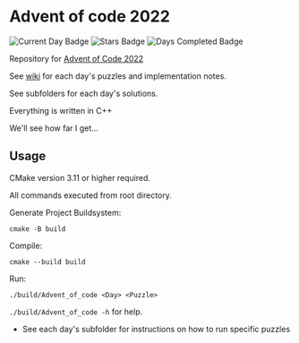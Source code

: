 # Advent of code 2022

![Current Day Badge](https://img.shields.io/badge/day%20📅-7-blue)
![Stars Badge](https://img.shields.io/badge/stars%20⭐-14-yellow)
![Days Completed Badge](https://img.shields.io/badge/days%20completed-7-red)

Repository for [Advent of Code 2022](https://adventofcode.com/)

See [wiki](https://github.com/jio125/Advent-of-code-2022/wiki) for each day's puzzles and implementation notes.

See subfolders for each day's solutions.

Everything is written in C++

We'll see how far I get...

## Usage

CMake version 3.11 or higher required.

All commands executed from root directory.

Generate Project Buildsystem:

`cmake -B build`

Compile:

`cmake --build build`

Run:

`./build/Advent_of_code <Day> <Puzzle>`

`./build/Advent_of_code -h` for help.

- See each day's subfolder for instructions on how to run specific puzzles
